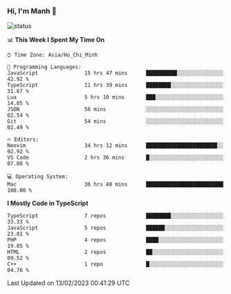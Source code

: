 ### Hi, I'm Manh 👋

![status](https://badge.stateful.com/manhhn01/status.svg)

<!--START_SECTION:waka-->
📊 **This Week I Spent My Time On** 

```text
⌚︎ Time Zone: Asia/Ho_Chi_Minh

💬 Programming Languages: 
JavaScript               15 hrs 47 mins      ██████████░░░░░░░░░░░░░░░   42.92 % 
TypeScript               11 hrs 39 mins      ████████░░░░░░░░░░░░░░░░░   31.67 % 
Lua                      5 hrs 10 mins       ███░░░░░░░░░░░░░░░░░░░░░░   14.05 % 
JSON                     56 mins             ░░░░░░░░░░░░░░░░░░░░░░░░░   02.54 % 
Git                      54 mins             ░░░░░░░░░░░░░░░░░░░░░░░░░   02.49 % 

🔥 Editors: 
Neovim                   34 hrs 12 mins      ███████████████████████░░   92.92 % 
VS Code                  2 hrs 36 mins       █░░░░░░░░░░░░░░░░░░░░░░░░   07.08 % 

💻 Operating System: 
Mac                      36 hrs 48 mins      █████████████████████████   100.00 % 

```

**I Mostly Code in TypeScript** 

```text
TypeScript               7 repos             ████████░░░░░░░░░░░░░░░░░   33.33 % 
JavaScript               5 repos             ██████░░░░░░░░░░░░░░░░░░░   23.81 % 
PHP                      4 repos             ████░░░░░░░░░░░░░░░░░░░░░   19.05 % 
HTML                     2 repos             ██░░░░░░░░░░░░░░░░░░░░░░░   09.52 % 
C++                      1 repo              █░░░░░░░░░░░░░░░░░░░░░░░░   04.76 % 

```



 Last Updated on 13/02/2023 00:41:29 UTC
<!--END_SECTION:waka-->
